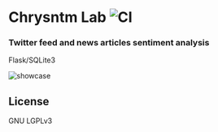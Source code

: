 # Chrysntm Lab  ![CI](https://img.shields.io/badge/build-passing-brightgreen.svg)

### Twitter feed and news articles sentiment analysis

Flask/SQLite3

![showcase](https://i.imgur.com/1dAZBx6.jpg)

## License

GNU LGPLv3
